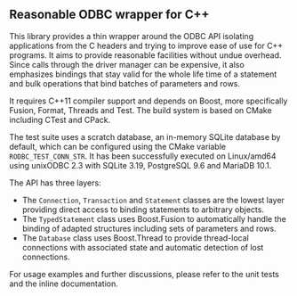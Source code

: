 Reasonable ODBC wrapper for C++
-------------------------------

This library provides a thin wrapper around the ODBC API isolating applications from the C headers and trying to improve ease of use for C++ programs. It aims to provide reasonable facilities without undue overhead. Since calls through the driver manager can be expensive, it also emphasizes bindings that stay valid for the whole life time of a statement and bulk operations that bind batches of parameters and rows.

It requires C++11 compiler support and depends on Boost, more specifically Fusion, Format, Threads and Test. The build system is based on CMake including CTest and CPack.

The test suite uses a scratch database, an in-memory SQLite database by default, which can be configured using the CMake variable `RODBC_TEST_CONN_STR`. It has been successfully executed on Linux/amd64 using unixODBC 2.3 with SQLite 3.19, PostgreSQL 9.6 and MariaDB 10.1.

The API has three layers:
 * The `Connection`, `Transaction` and `Statement` classes are the lowest layer providing direct access to binding statements to arbitrary objects.
 * The `TypedStatement` class uses Boost.Fusion to automatically handle the binding of adapted structures including sets of parameters and rows.
 * The `Database` class uses Boost.Thread to provide thread-local connections with associated state and automatic detection of lost connections.

 For usage examples and further discussions, please refer to the unit tests and the inline documentation.
